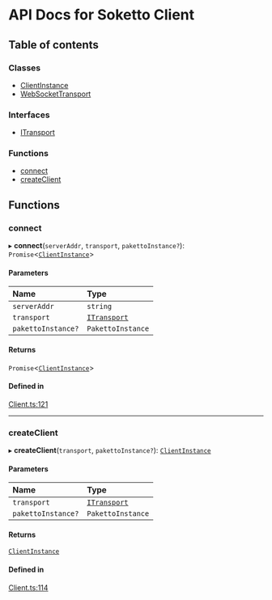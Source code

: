 # API Docs for Soketto Client

## Table of contents

### Classes

- [ClientInstance](classes/ClientInstance.md)
- [WebSocketTransport](classes/WebSocketTransport.md)

### Interfaces

- [ITransport](interfaces/ITransport.md)

### Functions

- [connect](README.md#connect)
- [createClient](README.md#createclient)

## Functions

### connect

▸ **connect**(`serverAddr`, `transport`, `pakettoInstance?`): `Promise`<[`ClientInstance`](classes/ClientInstance.md)\>

#### Parameters

| Name | Type |
| :------ | :------ |
| `serverAddr` | `string` |
| `transport` | [`ITransport`](interfaces/ITransport.md) |
| `pakettoInstance?` | `PakettoInstance` |

#### Returns

`Promise`<[`ClientInstance`](classes/ClientInstance.md)\>

#### Defined in

[Client.ts:121](https://github.com/tufcode/soketto-client/blob/2718fee/src/Client.ts#L121)

___

### createClient

▸ **createClient**(`transport`, `pakettoInstance?`): [`ClientInstance`](classes/ClientInstance.md)

#### Parameters

| Name | Type |
| :------ | :------ |
| `transport` | [`ITransport`](interfaces/ITransport.md) |
| `pakettoInstance?` | `PakettoInstance` |

#### Returns

[`ClientInstance`](classes/ClientInstance.md)

#### Defined in

[Client.ts:114](https://github.com/tufcode/soketto-client/blob/2718fee/src/Client.ts#L114)
